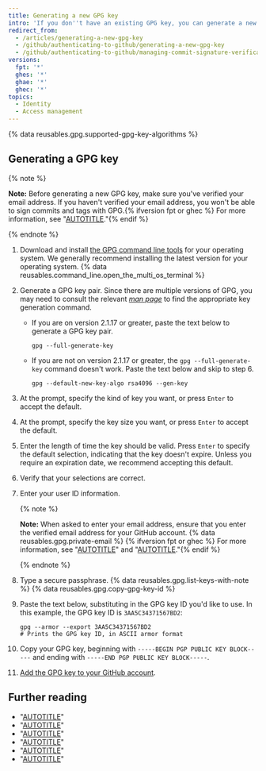 ```yaml
---
title: Generating a new GPG key
intro: 'If you don''t have an existing GPG key, you can generate a new GPG key to use for signing commits and tags.'
redirect_from:
  - /articles/generating-a-new-gpg-key
  - /github/authenticating-to-github/generating-a-new-gpg-key
  - /github/authenticating-to-github/managing-commit-signature-verification/generating-a-new-gpg-key
versions:
  fpt: '*'
  ghes: '*'
  ghae: '*'
  ghec: '*'
topics:
  - Identity
  - Access management
---
```

{% data reusables.gpg.supported-gpg-key-algorithms %}

## Generating a GPG key

{% note %}

**Note:** Before generating a new GPG key, make sure you've verified your email address. If you haven't verified your email address, you won't be able to sign commits and tags with GPG.{% ifversion fpt or ghec %} For more information, see "[AUTOTITLE](/get-started/signing-up-for-github/verifying-your-email-address)."{% endif %}

{% endnote %}

1. Download and install [the GPG command line tools](https://www.gnupg.org/download/) for your operating system. We generally recommend installing the latest version for your operating system.
{% data reusables.command_line.open_the_multi_os_terminal %}
1. Generate a GPG key pair. Since there are multiple versions of GPG, you may need to consult the relevant [_man page_](https://en.wikipedia.org/wiki/Man_page) to find the appropriate key generation command.
    - If you are on version 2.1.17 or greater, paste the text below to generate a GPG key pair.

      ```shell copy
      gpg --full-generate-key
      ```

    - If you are not on version 2.1.17 or greater, the `gpg --full-generate-key` command doesn't work. Paste the text below and skip to step 6.

      ```shell copy
      gpg --default-new-key-algo rsa4096 --gen-key
      ```

1. At the prompt, specify the kind of key you want, or press `Enter` to accept the default.
1. At the prompt, specify the key size you want, or press `Enter` to accept the default.
1. Enter the length of time the key should be valid. Press `Enter` to specify the default selection, indicating that the key doesn't expire. Unless you require an expiration date, we recommend accepting this default.
1. Verify that your selections are correct.
1. Enter your user ID information.

   {% note %}

   **Note:** When asked to enter your email address, ensure that you enter the verified email address for your GitHub account. {% data reusables.gpg.private-email %} {% ifversion fpt or ghec %}  For more information, see "[AUTOTITLE](/get-started/signing-up-for-github/verifying-your-email-address)" and "[AUTOTITLE](/account-and-profile/setting-up-and-managing-your-personal-account-on-github/managing-email-preferences/setting-your-commit-email-address)."{% endif %}

   {% endnote %}

1. Type a secure passphrase.
{% data reusables.gpg.list-keys-with-note %}
{% data reusables.gpg.copy-gpg-key-id %}
1. Paste the text below, substituting in the GPG key ID you'd like to use. In this example, the GPG key ID is `3AA5C34371567BD2`:

   ```shell
   gpg --armor --export 3AA5C34371567BD2
   # Prints the GPG key ID, in ASCII armor format
   ```

1. Copy your GPG key, beginning with `-----BEGIN PGP PUBLIC KEY BLOCK-----` and ending with `-----END PGP PUBLIC KEY BLOCK-----`.
1. [Add the GPG key to your GitHub account](/authentication/managing-commit-signature-verification/adding-a-gpg-key-to-your-github-account).

## Further reading

- "[AUTOTITLE](/authentication/managing-commit-signature-verification/checking-for-existing-gpg-keys)"
- "[AUTOTITLE](/authentication/managing-commit-signature-verification/adding-a-gpg-key-to-your-github-account)"
- "[AUTOTITLE](/authentication/managing-commit-signature-verification/telling-git-about-your-signing-key)"
- "[AUTOTITLE](/authentication/managing-commit-signature-verification/associating-an-email-with-your-gpg-key)"
- "[AUTOTITLE](/authentication/managing-commit-signature-verification/signing-commits)"
- "[AUTOTITLE](/authentication/managing-commit-signature-verification/signing-tags)"
